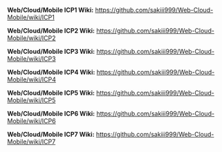 **Web/Cloud/Mobile ICP1 Wiki:** https://github.com/sakiii999/Web-Cloud-Mobile/wiki/ICP1

**Web/Cloud/Mobile ICP2 Wiki:** https://github.com/sakiii999/Web-Cloud-Mobile/wiki/ICP2

**Web/Cloud/Mobile ICP3 Wiki:** https://github.com/sakiii999/Web-Cloud-Mobile/wiki/ICP3

**Web/Cloud/Mobile ICP4 Wiki:** https://github.com/sakiii999/Web-Cloud-Mobile/wiki/ICP4

**Web/Cloud/Mobile ICP5 Wiki:** https://github.com/sakiii999/Web-Cloud-Mobile/wiki/ICP5

**Web/Cloud/Mobile ICP6 Wiki:** https://github.com/sakiii999/Web-Cloud-Mobile/wiki/ICP6

**Web/Cloud/Mobile ICP7 Wiki:** https://github.com/sakiii999/Web-Cloud-Mobile/wiki/ICP7